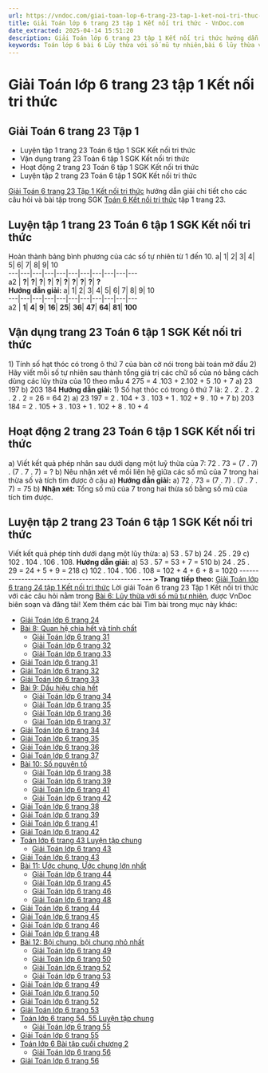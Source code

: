 ```yaml
---
url: https://vndoc.com/giai-toan-lop-6-trang-23-tap-1-ket-noi-tri-thuc-326243
title: Giải Toán lớp 6 trang 23 tập 1 Kết nối tri thức - VnDoc.com
date_extracted: 2025-04-14 15:51:20
description: Giải Toán lớp 6 trang 23 tập 1 Kết nối tri thức hướng dẫn giải chi tiết các câu hỏi và bài tập trong SGK Toán 6 Kết nối tri thức tập 1.
keywords: Toán lớp 6 bài 6 Lũy thừa với số mũ tự nhiên,bài 6 lũy thừa với số mũ tự nhiên,Giải Toán 6 kết nối tri thức bài 6,toán lớp 6 kết nối tri thức bài 6,toán 6,toán lớp 6,giải toán lớp 6,giải toán 6,toán lớp 6 kết nối tri thức,toán 6 kết nối tri thức,giải toán 6 tập 1 kết nối tri thức,giải toán 6 bài 6 kết nối tri thức,Lũy thừa với số mũ tự nhiên,Lũy thừa với số mũ tự nhiên lớp 6,toán lớp 6 bài 6,toán 6 bài 6,toán 6 trang 23,giải toán 6 trang 23,toán 6 trang 23 kết nối,luyện tập 2 trang 23
---
```


# Giải Toán lớp 6 trang 23 tập 1 Kết nối tri thức
## **Giải Toán 6 trang 23 Tập 1**
  * Luyện tập 1 trang 23 Toán 6 tập 1 SGK Kết nối tri thức
  * Vận dụng trang 23 Toán 6 tập 1 SGK Kết nối tri thức
  * Hoạt động 2 trang 23 Toán 6 tập 1 SGK Kết nối tri thức
  * Luyện tập 2 trang 23 Toán 6 tập 1 SGK Kết nối tri thức

[Giải Toán 6 trang 23 Tập 1 Kết nối tri thức](<https://vndoc.com/giai-toan-lop-6-trang-23-tap-1-ket-noi-tri-thuc-326243>) hướng dẫn giải chi tiết cho các câu hỏi và bài tập trong SGK [Toán 6 Kết nối tri thức](<https://vndoc.com/toan-6-ket-noi-tri-thuc>) tập 1 trang 23.
## Luyện tập 1 trang 23 Toán 6 tập 1 SGK Kết nối tri thức
Hoàn thành bảng bình phương của các số tự nhiên từ 1 đến 10.
a| 1| 2| 3| 4| 5| 6| 7| 8| 9| 10  
---|---|---|---|---|---|---|---|---|---|---  
a2 | **?**| **?**| **?**| **?**| **?**| **?**| **?**| **?**| **?**| **?**  
**Hướng dẫn giải:**
a| 1| 2| 3| 4| 5| 6| 7| 8| 9| 10  
---|---|---|---|---|---|---|---|---|---|---  
a2 | **1**| **4**| **9**| **16**| **25**| **36**| **47**| **64**| **81**| **100**  
## Vận dụng trang 23 Toán 6 tập 1 SGK Kết nối tri thức
1\) Tính số hạt thóc có trong ô thứ 7 của bàn cờ nói trong bài toán mở đầu
2\) Hãy viết mỗi số tự nhiên sau thành tổng giá trị các chữ số của nó bằng cách dùng các lũy thừa của 10 theo mẫu
4 275 = 4 .103 \+ 2.102 \+ 5 .10 + 7
a\) 23 197
b\) 203 184
**Hướng dẫn giải:**
1\) Số hạt thóc có trong ô thứ 7 là:
2 . 2 . 2 . 2 . 2 . 2 = 26  = 64
2\) a\) 23 197 = 2 . 104  \+ 3 . 103  \+ 1 . 102  \+ 9 . 10 \+ 7
b\) 203 184 = 2 . 105  \+ 3 . 103  \+ 1 . 102  \+ 8 . 10 \+ 4
## Hoạt động 2 trang 23 Toán 6 tập 1 SGK Kết nối tri thức
a\) Viết kết quả phép nhân sau dưới dạng một luỹ thừa của 7:
72 . 73 = \(7 . 7\) . \(7 . 7 . 7\) = ?
b\) Nêu nhận xét về mối liên hệ giữa các số mũ của 7 trong hai thừa số và tích tìm được ở câu a\)
**Hướng dẫn giải:**
a\) 72 . 73 = \(7 . 7\) . \(7 . 7 . 7\) = 75
b\) **Nhận xét:** Tổng số mũ của 7 trong hai thừa số bằng số mũ của tích tìm được.
## Luyện tập 2 trang 23 Toán 6 tập 1 SGK Kết nối tri thức
Viết kết quả phép tính dưới dạng một lũy thừa:
a\) 53 . 57
b\) 24 . 25 . 29
c\) 102 . 104 . 106 . 108.
**Hướng dẫn giải:**
a\) 53  . 57  = 53 + 7  = 510 
b\) 24  . 25  . 29  = 24 + 5 + 9  = 218 
c\) 102  . 104  . 106  . 108  = 102 + 4 + 6 + 8  = 1020
\-----------------------------------------------
**\--- > Trang tiếp theo:** [Giải Toán lớp 6 trang 24 tập 1 Kết nối tri thức](<https://vndoc.com/giai-toan-lop-6-trang-24-tap-1-ket-noi-tri-thuc-326244>)
Lời giải Toán 6 trang 23 Tập 1 Kết nối tri thức với các câu hỏi nằm trong [Bài 6: Lũy thừa với số mũ tự nhiên](<https://vndoc.com/toan-lop-6-bai-6-luy-thua-voi-so-mu-tu-nhien-ket-noi-tri-thuc-233813>), được VnDoc biên soạn và đăng tải\!
Xem thêm các bài Tìm bài trong mục này khác:
  * [Giải Toán lớp 6 trang 24](</giai-toan-lop-6-trang-24-tap-1-ket-noi-tri-thuc-326244>)
  * [Bài 8: Quan hệ chia hết và tính chất ](</toan-lop-6-bai-8-quan-he-chia-het-va-tinh-chat-ket-noi-tri-thuc-234556>)
    * [Giải Toán lớp 6 trang 31](</giai-toan-lop-6-trang-31-tap-1-ket-noi-tri-thuc-326326>)
    * [Giải Toán lớp 6 trang 32](</giai-toan-lop-6-trang-32-tap-1-ket-noi-tri-thuc-326327>)
    * [Giải Toán lớp 6 trang 33](</giai-toan-lop-6-trang-33-tap-1-ket-noi-tri-thuc-326446>)
  * [Giải Toán lớp 6 trang 31](</giai-toan-lop-6-trang-31-tap-1-ket-noi-tri-thuc-326326>)
  * [Giải Toán lớp 6 trang 32](</giai-toan-lop-6-trang-32-tap-1-ket-noi-tri-thuc-326327>)
  * [Giải Toán lớp 6 trang 33](</giai-toan-lop-6-trang-33-tap-1-ket-noi-tri-thuc-326446>)
  * [Bài 9: Dấu hiệu chia hết ](</toan-lop-6-bai-9-dau-hieu-chia-het-ket-noi-tri-thuc-234561>)
    * [Giải Toán lớp 6 trang 34](</giai-toan-lop-6-trang-34-tap-1-ket-noi-tri-thuc-326452>)
    * [Giải Toán lớp 6 trang 35](</giai-toan-lop-6-trang-35-tap-1-ket-noi-tri-thuc-326456>)
    * [Giải Toán lớp 6 trang 36](</giai-toan-lop-6-trang-36-tap-1-ket-noi-tri-thuc-326459>)
    * [Giải Toán lớp 6 trang 37](</giai-toan-lop-6-trang-37-tap-1-ket-noi-tri-thuc-326714>)
  * [Giải Toán lớp 6 trang 34](</giai-toan-lop-6-trang-34-tap-1-ket-noi-tri-thuc-326452>)
  * [Giải Toán lớp 6 trang 35](</giai-toan-lop-6-trang-35-tap-1-ket-noi-tri-thuc-326456>)
  * [Giải Toán lớp 6 trang 36](</giai-toan-lop-6-trang-36-tap-1-ket-noi-tri-thuc-326459>)
  * [Giải Toán lớp 6 trang 37](</giai-toan-lop-6-trang-37-tap-1-ket-noi-tri-thuc-326714>)
  * [Bài 10: Số nguyên tố ](</toan-lop-6-bai-10-so-nguyen-to-ket-noi-tri-thuc-234566>)
    * [Giải Toán lớp 6 trang 38](</giai-toan-lop-6-trang-38-tap-1-ket-noi-tri-thuc-326715>)
    * [Giải Toán lớp 6 trang 39](</giai-toan-lop-6-trang-39-tap-1-ket-noi-tri-thuc-326717>)
    * [Giải Toán lớp 6 trang 41](</giai-toan-lop-6-trang-41-tap-1-ket-noi-tri-thuc-326719>)
    * [Giải Toán lớp 6 trang 42](</giai-toan-lop-6-trang-42-tap-1-ket-noi-tri-thuc-326725>)
  * [Giải Toán lớp 6 trang 38](</giai-toan-lop-6-trang-38-tap-1-ket-noi-tri-thuc-326715>)
  * [Giải Toán lớp 6 trang 39](</giai-toan-lop-6-trang-39-tap-1-ket-noi-tri-thuc-326717>)
  * [Giải Toán lớp 6 trang 41](</giai-toan-lop-6-trang-41-tap-1-ket-noi-tri-thuc-326719>)
  * [Giải Toán lớp 6 trang 42](</giai-toan-lop-6-trang-42-tap-1-ket-noi-tri-thuc-326725>)
  * [Toán lớp 6 trang 43 Luyện tập chung ](</toan-lop-6-trang-43-luyen-tap-chung-ket-noi-tri-thuc-234571>)
    * [Giải Toán lớp 6 trang 43](</giai-toan-lop-6-trang-43-tap-1-ket-noi-tri-thuc-326896>)
  * [Giải Toán lớp 6 trang 43](</giai-toan-lop-6-trang-43-tap-1-ket-noi-tri-thuc-326896>)
  * [Bài 11: Ước chung, Ước chung lớn nhất](</toan-lop-6-bai-11-uoc-chung-uoc-chung-lon-nhat-ket-noi-tri-thuc-234597>)
    * [Giải Toán lớp 6 trang 44](</giai-toan-lop-6-trang-44-tap-1-ket-noi-tri-thuc-326897>)
    * [Giải Toán lớp 6 trang 45](</giai-toan-lop-6-trang-45-tap-1-ket-noi-tri-thuc-326898>)
    * [Giải Toán lớp 6 trang 46](</giai-toan-lop-6-trang-46-tap-1-ket-noi-tri-thuc-326899>)
    * [Giải Toán lớp 6 trang 48](</giai-toan-lop-6-trang-48-tap-1-ket-noi-tri-thuc-327149>)
  * [Giải Toán lớp 6 trang 44](</giai-toan-lop-6-trang-44-tap-1-ket-noi-tri-thuc-326897>)
  * [Giải Toán lớp 6 trang 45](</giai-toan-lop-6-trang-45-tap-1-ket-noi-tri-thuc-326898>)
  * [Giải Toán lớp 6 trang 46](</giai-toan-lop-6-trang-46-tap-1-ket-noi-tri-thuc-326899>)
  * [Giải Toán lớp 6 trang 48](</giai-toan-lop-6-trang-48-tap-1-ket-noi-tri-thuc-327149>)
  * [Bài 12: Bội chung, bội chung nhỏ nhất ](</toan-lop-6-bai-12-boi-chung-boi-chung-nho-nhat-ket-noi-tri-thuc-234622>)
    * [Giải Toán lớp 6 trang 49](</giai-toan-lop-6-trang-49-tap-1-ket-noi-tri-thuc-327449>)
    * [Giải Toán lớp 6 trang 50](</giai-toan-lop-6-trang-50-tap-1-ket-noi-tri-thuc-327450>)
    * [Giải Toán lớp 6 trang 52](</giai-toan-lop-6-trang-52-tap-1-ket-noi-tri-thuc-327451>)
    * [Giải Toán lớp 6 trang 53](</giai-toan-lop-6-trang-53-tap-1-ket-noi-tri-thuc-327453>)
  * [Giải Toán lớp 6 trang 49](</giai-toan-lop-6-trang-49-tap-1-ket-noi-tri-thuc-327449>)
  * [Giải Toán lớp 6 trang 50](</giai-toan-lop-6-trang-50-tap-1-ket-noi-tri-thuc-327450>)
  * [Giải Toán lớp 6 trang 52](</giai-toan-lop-6-trang-52-tap-1-ket-noi-tri-thuc-327451>)
  * [Giải Toán lớp 6 trang 53](</giai-toan-lop-6-trang-53-tap-1-ket-noi-tri-thuc-327453>)
  * [Toán lớp 6 trang 54, 55 Luyện tập chung ](</toan-lop-6-trang-54-55-luyen-tap-chung-ket-noi-tri-thuc-234632>)
    * [Giải Toán lớp 6 trang 55](</giai-toan-lop-6-trang-55-tap-1-ket-noi-tri-thuc-327537>)
  * [Giải Toán lớp 6 trang 55](</giai-toan-lop-6-trang-55-tap-1-ket-noi-tri-thuc-327537>)
  * [Toán lớp 6 Bài tập cuối chương 2](</toan-lop-6-bai-tap-cuoi-chuong-2-ket-noi-tri-thuc-234637>)
    * [Giải Toán lớp 6 trang 56](</giai-toan-lop-6-trang-56-tap-1-ket-noi-tri-thuc-327645>)
  * [Giải Toán lớp 6 trang 56](</giai-toan-lop-6-trang-56-tap-1-ket-noi-tri-thuc-327645>)

